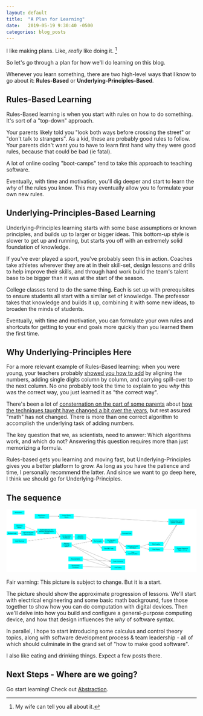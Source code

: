 ```yaml
---
layout: default
title:  "A Plan for Learning"
date:   2019-05-19 9:30:40 -0500
categories: blog_posts
---
```


I like making plans. Like, _really_ like doing it. [^1] 

So let's go through a plan for how we'll do learning on this blog.

Whenever you learn something, there are two high-level ways that I know to go about it: **Rules-Based** or **Underlying-Principles-Based**.

## Rules-Based Learning

Rules-Based learning is when you start with rules on how to do something. It's sort of a "top-down" approach. 

Your parents likely told you "look both ways before crossing the street" or "don't talk to strangers". As a kid, these are probably good rules to follow. Your parents didn't want you to have to learn first hand why they were good rules, because that could be bad (ie fatal). 

A lot of online coding "boot-camps" tend to take this approach to teaching software.

Eventually, with time and motivation, you'll dig deeper and start to learn the _why_ of the rules you know. This may eventually allow you to formulate your own new rules.

## Underlying-Principles-Based Learning

Underlying-Principles learning starts with some base assumptions or known principles, and builds up to larger or bigger ideas. This bottom-up style is slower to get up and running, but starts you off with an extremely solid foundation of knowledge.

If you've ever played a sport, you've probably seen this in action. Coaches take athletes wherever they are at in their skill-set, design lessons and drills to help improve their skills, and through hard work build the team's talent base to be bigger than it was at the start of the season.

College classes tend to do the same thing. Each is set up with prerequisites to ensure students all start with a similar set of knowledge. The professor takes that knowledge and builds it up, combining it with some new ideas, to broaden the minds of students.

Eventually, with time and motivation, you can formulate your own rules and shortcuts for getting to your end goals more quickly than you learned them the first time.

## Why Underlying-Principles Here

For a more relevant example of Rules-Based learning: when you were young, your teachers probably [showed you how to add](https://www.youtube.com/watch?v=TVtdqRNJmiw&feature=youtu.be) by aligning the numbers, adding single digits column by column, and carrying spill-over to the next column. No one probably took the time to explain to you _why_ this was the correct way, you just learned it as "the correct way".

There's been a lot of [consternation on the part of some parents](https://www.youtube.com/watch?v=3QtRK7Y2pPU) about [how the techniques taught have changed a bit over the years](https://www.wired.com/2016/10/meet-new-math-unlike-old-math/), but rest assured "math" has not changed. There is more than one correct algorithm to accomplish the underlying task of adding numbers. 

The key question that we, as scientists, need to answer: Which algorithms work, and which do not? Answering this question requires more than just memorizing a formula.

Rules-based gets you learning and moving fast, but Underlying-Principles gives you a better platform to grow. As long as you have the patience and time, I personally recommend the latter. And since we want to go deep here, I think we should go for Underlying-Principles. 

## The sequence

![sequence](/assets/img/training_sequence.png)

Fair warning: This picture is subject to change. But it is a start.

The picture should show the approximate progression of lessons. We'll start with electrical engineering and some basic math background, fuse those together to show how you can do computation with digital devices. Then we'll delve into how you build and configure a general-purpose computing device, and how that design influences the _why_ of software syntax. 

In parallel, I hope to start introducing some calculus and control theory topics, along with software development process & team leadership - all of which should culminate in the grand set of "how to make good software".

I also like eating and drinking things. Expect a few posts there.


## Next Steps - Where are we going?

Go start learning! Check out [Abstraction](/blog_posts/2019/05/26/abstraction.html).



[^1]: My wife can tell you all about it.



